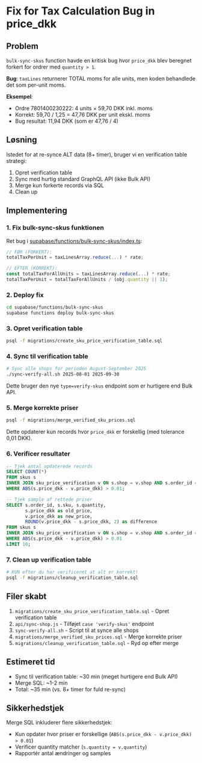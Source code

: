 # Fix for Tax Calculation Bug in price_dkk

## Problem

`bulk-sync-skus` function havde en kritisk bug hvor `price_dkk` blev beregnet forkert for ordrer med `quantity > 1`.

**Bug**: `taxLines` returnerer TOTAL moms for alle units, men koden behandlede det som per-unit moms.

**Eksempel**:
- Ordre 7801400230222: 4 units × 59,70 DKK inkl. moms
- Korrekt: 59,70 / 1,25 = 47,76 DKK per unit ekskl. moms
- Bug resultat: 11,94 DKK (som er 47,76 / 4)

## Løsning

Istedet for at re-synce ALT data (8+ timer), bruger vi en verification table strategi:

1. Opret verification table
2. Sync med hurtig standard GraphQL API (ikke Bulk API)
3. Merge kun forkerte records via SQL
4. Clean up

## Implementering

### 1. Fix bulk-sync-skus funktionen

Ret bug i [supabase/functions/bulk-sync-skus/index.ts](supabase/functions/bulk-sync-skus/index.ts#L381):

```typescript
// FØR (FORKERT):
totalTaxPerUnit = taxLinesArray.reduce(...) * rate;

// EFTER (KORREKT):
const totalTaxForAllUnits = taxLinesArray.reduce(...) * rate;
totalTaxPerUnit = totalTaxForAllUnits / (obj.quantity || 1);
```

### 2. Deploy fix

```bash
cd supabase/functions/bulk-sync-skus
supabase functions deploy bulk-sync-skus
```

### 3. Opret verification table

```bash
psql -f migrations/create_sku_price_verification_table.sql
```

### 4. Sync til verification table

```bash
# Sync alle shops for perioden August-September 2025
./sync-verify-all.sh 2025-08-01 2025-09-30
```

Dette bruger den nye `type=verify-skus` endpoint som er hurtigere end Bulk API.

### 5. Merge korrekte priser

```bash
psql -f migrations/merge_verified_sku_prices.sql
```

Dette opdaterer kun records hvor `price_dkk` er forskellig (med tolerance 0,01 DKK).

### 6. Verificer resultater

```sql
-- Tjek antal opdaterede records
SELECT COUNT(*)
FROM skus s
INNER JOIN sku_price_verification v ON s.shop = v.shop AND s.order_id = v.order_id AND s.sku = v.sku
WHERE ABS(s.price_dkk - v.price_dkk) > 0.01;

-- Tjek sample af rettede priser
SELECT s.order_id, s.sku, s.quantity,
       s.price_dkk as old_price,
       v.price_dkk as new_price,
       ROUND(v.price_dkk - s.price_dkk, 2) as difference
FROM skus s
INNER JOIN sku_price_verification v ON s.shop = v.shop AND s.order_id = v.order_id AND s.sku = v.sku
WHERE ABS(s.price_dkk - v.price_dkk) > 0.01
LIMIT 10;
```

### 7. Clean up verification table

```bash
# KUN efter du har verificeret at alt er korrekt!
psql -f migrations/cleanup_verification_table.sql
```

## Filer skabt

1. `migrations/create_sku_price_verification_table.sql` - Opret verification table
2. `api/sync-shop.js` - Tilføjet `case 'verify-skus'` endpoint
3. `sync-verify-all.sh` - Script til at synce alle shops
4. `migrations/merge_verified_sku_prices.sql` - Merge korrekte priser
5. `migrations/cleanup_verification_table.sql` - Ryd op efter merge

## Estimeret tid

- Sync til verification table: ~30 min (meget hurtigere end Bulk API)
- Merge SQL: ~1-2 min
- Total: ~35 min (vs. 8+ timer for fuld re-sync)

## Sikkerhedstjek

Merge SQL inkluderer flere sikkerhedstjek:
- Kun opdater hvor priser er forskellige (`ABS(s.price_dkk - v.price_dkk) > 0.01`)
- Verificer quantity matcher (`s.quantity = v.quantity`)
- Rapportér antal ændringer og samples
